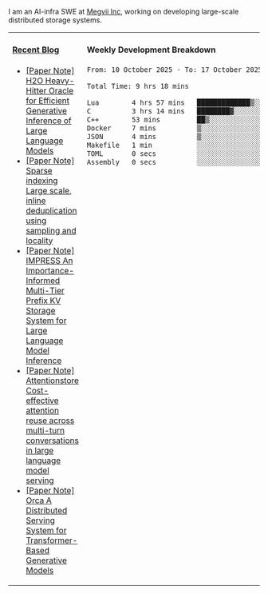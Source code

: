 I am an AI-infra SWE at [Megvii Inc](https://en.megvii.com/), working on developing large-scale distributed storage systems.

<table width="960px">
<tr>
<td valign="top" width="50%">

#### <a href="https://www.kongjun18.me" target="_blank">Recent Blog</a>

<!-- BLOG-POST-LIST:START -->
- [[Paper Note] H2O Heavy-Hitter Oracle for Efficient Generative Inference of Large Language Models](https://kongjun18.github.io/posts/h2o-heavy-hitter-oracle-for-efficient-generative-inference-of-large-language-models/)
- [[Paper Note] Sparse indexing Large scale, inline deduplication using sampling and locality](https://kongjun18.github.io/posts/sparse-indexing-large-scale-inline-deduplication-using-sampling-and-locality/)
- [[Paper Note] IMPRESS An Importance-Informed Multi-Tier Prefix KV Storage System for Large Language Model Inference](https://kongjun18.github.io/posts/impress-an-importance-informed-multi-tier-prefix-kv-storage-system-for-large-language-model-inference/)
- [[Paper Note] Attentionstore Cost-effective attention reuse across multi-turn conversations in large language model serving](https://kongjun18.github.io/posts/attentionstore-cost-effective-attention-reuse-across-multi-turn-conversations-in-large-language-model-serving/)
- [[Paper Note] Orca A Distributed Serving System for Transformer-Based Generative Models](https://kongjun18.github.io/posts/orca-a-distributed-serving-system-for-transformer-based-generative-models/)
<!-- BLOG-POST-LIST:END -->

</td>
<td valign="top" width="50%">

#### Weekly Development Breakdown

<!--START_SECTION:waka-->

```txt
From: 10 October 2025 - To: 17 October 2025

Total Time: 9 hrs 18 mins

Lua        4 hrs 57 mins   █████████████▒░░░░░░░░░░░   53.22 %
C          3 hrs 14 mins   ████████▓░░░░░░░░░░░░░░░░   34.80 %
C++        53 mins         ██▒░░░░░░░░░░░░░░░░░░░░░░   09.56 %
Docker     7 mins          ▒░░░░░░░░░░░░░░░░░░░░░░░░   01.28 %
JSON       4 mins          ▒░░░░░░░░░░░░░░░░░░░░░░░░   00.86 %
Makefile   1 min           ░░░░░░░░░░░░░░░░░░░░░░░░░   00.26 %
TOML       0 secs          ░░░░░░░░░░░░░░░░░░░░░░░░░   00.01 %
Assembly   0 secs          ░░░░░░░░░░░░░░░░░░░░░░░░░   00.01 %
```

<!--END_SECTION:waka-->
</td>
</tr>

</table>
